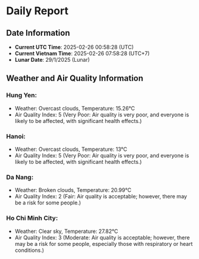 # Daily Report
## Date Information
- **Current UTC Time**: 2025-02-26 00:58:28 (UTC)
- **Current Vietnam Time**: 2025-02-26 07:58:28 (UTC+7)
- **Lunar Date**: 29/1/2025 (Lunar)

## Weather and Air Quality Information

### Hung Yen:
- Weather: Overcast clouds, Temperature: 15.26°C
- Air Quality Index: 5 (Very Poor: Air quality is very poor, and everyone is likely to be affected, with significant health effects.)

### Hanoi:
- Weather: Overcast clouds, Temperature: 13°C
- Air Quality Index: 5 (Very Poor: Air quality is very poor, and everyone is likely to be affected, with significant health effects.)

### Da Nang:
- Weather: Broken clouds, Temperature: 20.99°C
- Air Quality Index: 2 (Fair: Air quality is acceptable; however, there may be a risk for some people.)

### Ho Chi Minh City:
- Weather: Clear sky, Temperature: 27.82°C
- Air Quality Index: 3 (Moderate: Air quality is acceptable; however, there may be a risk for some people, especially those with respiratory or heart conditions.)
